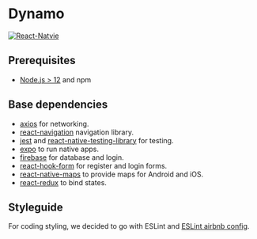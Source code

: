 # Dynamo

[![React-Natvie](https://img.shields.io/badge/React_Native-20232A?style=for-the-badge&logo=react&logoColor=61DAFB)](https://reactnative.dev/)

## Prerequisites

- [Node.js > 12](https://nodejs.org) and npm 

## Base dependencies

- [axios](https://github.com/axios/axios) for networking.
- [react-navigation](https://reactnavigation.org/) navigation library.
- [jest](https://facebook.github.io/jest/) and [react-native-testing-library](https://callstack.github.io/react-native-testing-library/) for testing.
- [expo](https://expo.dev/) to run native apps.
- [firebase](https://firebase.google.com/) for database and login.
- [react-hook-form](https://react-hook-form.com/) for register and login forms.
- [react-native-maps](https://docs.expo.dev/versions/latest/sdk/map-view/) to provide maps for Android and iOS.
- [react-redux](https://react-redux.js.org/) to bind states.
## Styleguide

For coding styling, we decided to go with ESLint and [ESLint airbnb config](https://github.com/airbnb/javascript#readme).
